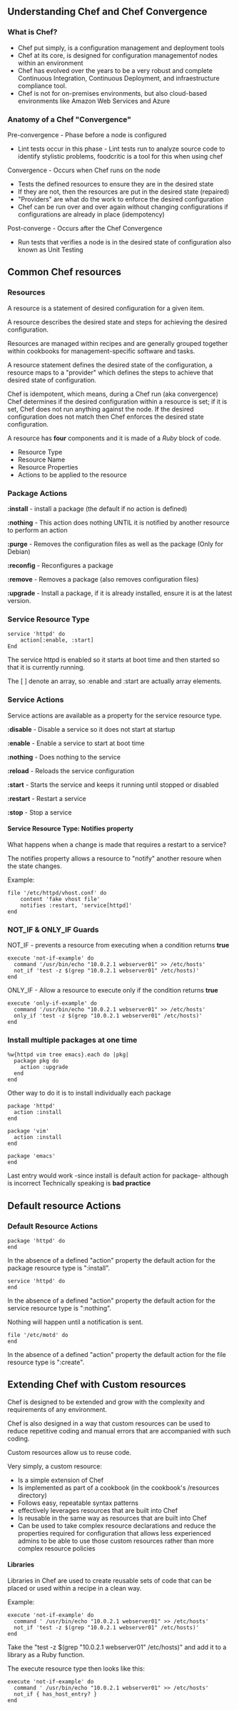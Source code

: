 ## Understanding Chef and Chef Convergence

### What is Chef?

* Chef put simply, is a configuration management and deployment tools
* Chef at its core, is designed for configuration managementof nodes within an environment
* Chef has evolved over the years to be a very robust and complete Continuous Integration, Continuous Deployment, and infraestructure compliance tool.
* Chef is not for on-premises environments, but also cloud-based environments like Amazon Web Services and Azure

### Anatomy of a Chef "Convergence"

Pre-convergence - Phase before a node is configured
* Lint tests occur in this phase - Lint tests run to analyze source code to identify stylistic problems, foodcritic is a tool for this when using chef

Convergence - Occurs when Chef runs on the node
* Tests the defined resources to ensure they are in the desired state
* If they are not, then the resources are put in the desired state (repaired)
* "Providers" are what do the work to enforce the desired configuration
* Chef can be run over and over again without changing configurations if configurations are already in place (idempotency)

Post-converge - Occurs after the Chef Convergence
* Run tests that verifies a node is in the desired state of configuration also known as Unit Testing


## Common Chef resources

### Resources

A resource is a statement of desired configuration for a given item.

A resource describes the desired state and steps for achieving the desired configuration.

Resources are managed within recipes and are generally grouped together within cookbooks for management-specific software and tasks.

A resource statement defines the desired state of the configuration, a resource maps to a "provider" which defines the steps to achieve that desired state of configuration.

Chef is idempotent, which means, during a Chef run (aka convergence) Chef determines if the desired configuration within a resource is set; if it is set, Chef does not run anything against the node. If the desired configuration does not match then Chef enforces the desired state configuration.

A resource has **four** components and it is made of a _Ruby_ block of code.

* Resource Type
* Resource Name
* Resource Properties
* Actions to be applied to the resource

### Package Actions

**:install** - install a package (the default if no action is defined)

**:nothing** - This action does nothing UNTIL it is notified by another resource to perform an action

**:purge** - Removes the configuration files as well as the package (Only for Debian)

**:reconfig** - Reconfigures a package

**:remove** - Removes a package (also removes configuration files)

**:upgrade** - Install a package, if it is already installed, ensure it is at the latest version.

### Service Resource Type

```
service 'httpd' do
    action[:enable, :start]
End
```

The service httpd is enabled so it starts at boot time and then started so that it is currently running.

The [ ] denote an array, so :enable and :start are actually array elements.


### Service Actions

Service actions are available as a property for the service resource type.

**:disable** - Disable a service so it does not start at startup

**:enable** - Enable a service to start at boot time

**:nothing** - Does nothing to the service

**:reload** - Reloads the service configuration

**:start** -  Starts the service and keeps it running until stopped or disabled

**:restart** - Restart a service

**:stop** - Stop a service


#### Service Resource Type: Notifies property

What happens when a change is made that requires a restart to a service?

The notifies property allows a resource to "notify" another resoure when the state changes.

Example:

```
file '/etc/httpd/vhost.conf' do
    content 'fake vhost file'
    notifies :restart, 'service[httpd]'
end
```

### NOT_IF & ONLY_IF Guards

NOT_IF - prevents a resource from executing when a condition returns **true**

```
execute 'not-if-example' do
  command '/usr/bin/echo "10.0.2.1 webserver01" >> /etc/hosts'
  not_if 'test -z $(grep "10.0.2.1 webserver01" /etc/hosts)'
end
```

ONLY_IF - Allow a resource to execute only if the condition returns **true**

```
execute 'only-if-example' do
  command '/usr/bin/echo "10.0.2.1 webserver01" >> /etc/hosts'
  only_if 'test -z $(grep "10.0.2.1 webserver01" /etc/hosts)'
end
```


### Install multiple packages at one time

```
%w{httpd vim tree emacs}.each do |pkg|
  package pkg do
    action :upgrade
  end
end
```

Other way to do it is to install individually each package

```
package 'httpd'
  action :install
end

package 'vim'
  action :install
end

package 'emacs'
end
```

Last entry would work -since install is default action for package-  although is incorrect
Technically speaking is **bad practice**


## Default resource Actions

### Default Resource Actions


```
package 'httpd' do
end
```
In the absence of a defined "action" property the default action for the package resource type is ":install".

```
service 'httpd' do
end
```

In the absence of a defined "action" property the default action for the service resource type is ":nothing".

Nothing will happen until a notification is sent.

```
file '/etc/motd' do
end
```

In the absence of a defined "action" property the default action for the file resource type is ":create".


## Extending Chef with Custom resources

Chef is designed to be extended and grow with the complexity and requirements of any environment.

Chef is also designed in a way that custom resources can be used to reduce repetitive coding and manual errors that are accompanied with such coding.

Custom resources allow us to reuse code.

Very simply, a custom resource:
* Is a simple extension of Chef
* Is implemented as part of a cookbook (in the cookbook's /resources directory)
* Follows easy, repeatable syntax patterns
* effectively leverages resources that are built into Chef
* Is reusable in the same way as resources that are built into Chef
* Can be used to take complex resource declarations and reduce the properties required for configuration that allows less experienced admins to be able to use those custom resources rather than more complex resource policies

#### Libraries

Libraries in Chef are used to create reusable sets of code that can be placed or used within a recipe in a clean way.

Example:

```
execute 'not-if-example' do
  command ' /usr/bin/echo "10.0.2.1 webserver01" >> /etc/hosts'
  not_if 'test -z $(grep "10.0.2.1 webserver01" /etc/hosts)'
end
```

Take the "test -z $(grep "10.0.2.1 webserver01" /etc/hosts)" and add it to a library as a Ruby function.

The execute resource type then looks like this:

```
execute 'not-if-example' do
  command ' /usr/bin/echo "10.0.2.1 webserver01" >> /etc/hosts'
  not_if { has_host_entry? }
end
```

